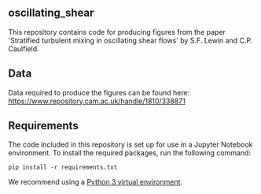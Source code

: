 ## oscillating_shear
This repository contains code for producing figures from the paper 'Stratified turbulent mixing in oscillating shear flows' by S.F. Lewin and C.P. Caulfield.

## Data
Data required to produce the figures can be found here: https://www.repository.cam.ac.uk/handle/1810/338871
## Requirements

The code included in this repository is set up for use in a Jupyter Notebook environment. To install the required packages, run the following command:

```setup
pip install -r requirements.txt
```

We recommend using a [Python 3 virtual environment](https://docs.python.org/3/library/venv.html).

